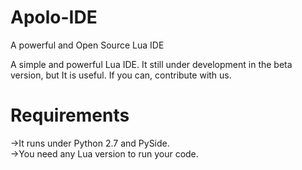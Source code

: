 Apolo-IDE
=========

A powerful and Open Source Lua IDE


A simple and powerful Lua IDE. It still under development in the beta version, but It is useful.
If you can, contribute with us.

Requirements
============

->It runs under Python 2.7 and PySide. <br>
->You need any Lua version to run your code.
